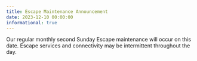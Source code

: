 ```yaml
---
title: Escape Maintenance Announcement 
date: 2023-12-10 00:00:00 
informational: true
---
```


Our regular monthly second Sunday Escape maintenance will occur on this date. Escape services and connectivity may be intermittent throughout the day.
